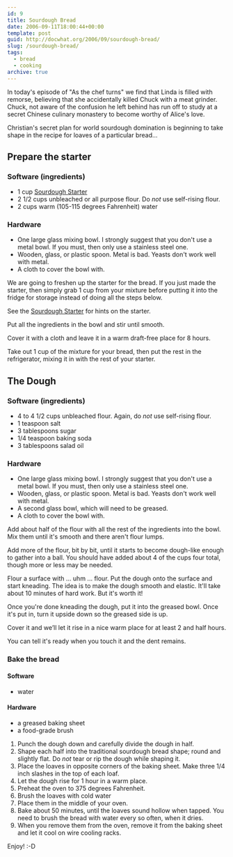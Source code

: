 ```yaml
---
id: 9
title: Sourdough Bread
date: 2006-09-11T18:00:44+00:00
template: post
guid: http://docwhat.org/2006/09/sourdough-bread/
slug: /sourdough-bread/
tags:
  - bread
  - cooking
archive: true
---
```


In today's episode of "As the chef turns" we find that Linda is filled with
remorse, believing that she accidentally killed Chuck with a meat grinder.
Chuck, not aware of the confusion he left behind has run off to study at a
secret Chinese culinary monastery to become worthy of Alice's love.

Christian's secret plan for world sourdough domination is beginning to take
shape in the recipe for loaves of a particular bread...

## Prepare the starter

### Software (ingredients)

- 1 cup [Sourdough Starter](/sourdough-starter)
- 2 1/2 cups unbleached or all purpose flour. Do _not_ use self-rising flour.
- 2 cups warm (105-115 degrees Fahrenheit) water

### Hardware

- One large glass mixing bowl. I strongly suggest that you don't use a metal
  bowl. If you must, then only use a stainless steel one.
- Wooden, glass, or plastic spoon. Metal is bad. Yeasts don't work well with
  metal.
- A cloth to cover the bowl with.

We are going to freshen up the starter for the bread. If you just made the
starter, then simply grab 1 cup from your mixture before putting it into the
fridge for storage instead of doing all the steps below.

See the [Sourdough Starter](/sourdough-starter) for hints on the starter.

Put all the ingredients in the bowl and stir until smooth.

Cover it with a cloth and leave it in a warm draft-free place for 8 hours.

Take out 1 cup of the mixture for your bread, then put the rest in the
refrigerator, mixing it in with the rest of your starter.

## The Dough

### Software (ingredients)

- 4 to 4 1/2 cups unbleached flour. Again, do _not_ use self-rising flour.
- 1 teaspoon salt
- 3 tablespoons sugar
- 1/4 teaspoon baking soda
- 3 tablespoons salad oil

### Hardware

- One large glass mixing bowl. I strongly suggest that you don't use a metal
  bowl. If you must, then only use a stainless steel one.
- Wooden, glass, or plastic spoon. Metal is bad. Yeasts don't work well with
  metal.
- A second glass bowl, which will need to be greased.
- A cloth to cover the bowl with.

Add about half of the flour with all the rest of the ingredients into the bowl.
Mix them until it's smooth and there aren't flour lumps.

Add more of the flour, bit by bit, until it starts to become dough-like enough
to gather into a ball. You should have added about 4 of the cups four total,
though more or less may be needed.

Flour a surface with ... uhm ... flour. Put the dough onto the surface and start
kneading. The idea is to make the dough smooth and elastic. It'll take about 10
minutes of hard work. But it's worth it!

Once you're done kneading the dough, put it into the greased bowl. Once it's put
in, turn it upside down so the greased side is up.

Cover it and we’ll let it rise in a nice warm place for at least 2 and half
hours.

You can tell it's ready when you touch it and the dent remains.

### Bake the bread

#### Software

- water

#### Hardware

- a greased baking sheet
- a food-grade brush

1.  Punch the dough down and carefully divide the dough in half.
2.  Shape each half into the traditional sourdough bread shape; round and
    slightly flat. Do _not_ tear or rip the dough while shaping it.
3.  Place the loaves in opposite corners of the baking sheet. Make three 1/4
    inch slashes in the top of each loaf.
4.  Let the dough rise for 1 hour in a warm place.
5.  Preheat the oven to 375 degrees Fahrenheit.
6.  Brush the loaves with cold water
7.  Place them in the middle of your oven.
8.  Bake about 50 minutes, until the loaves sound hollow when tapped. You need
    to brush the bread with water every so often, when it dries.
9.  When you remove them from the oven, remove it from the baking sheet and let
    it cool on wire cooling racks.

Enjoy! :-D

